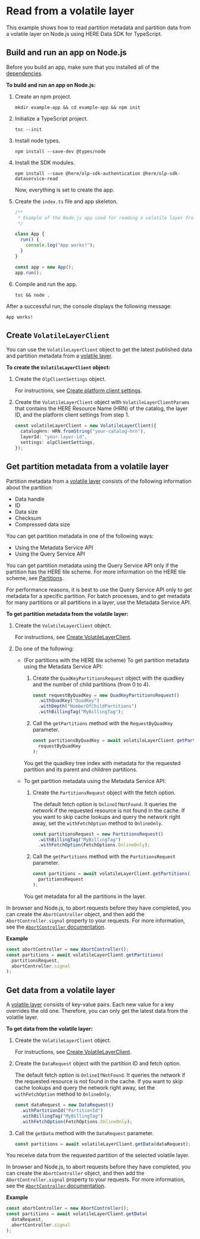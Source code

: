 # Read from a volatile layer

This example shows how to read partition metadata and partition data from a volatile layer on Node.js using HERE Data SDK for TypeScript.

## Build and run an app on Node.js
 
Before you build an app, make sure that you installed all of the <a href="https://github.com/heremaps/here-data-sdk-typescript#dependencies" target="_blank">dependencies</a>.

**To build and run an app on Node.js:**

1. Create an npm project.

   ```shell
   mkdir example-app && cd example-app && npm init
   ```

2. Initialize a TypeScript project.

   ```shell
   tsc --init
   ```

3. Install node types.

   ```shell
   npm install --save-dev @types/node
   ```

4. Install the SDK modules.

   ```shell
   npm install --save @here/olp-sdk-authentication @here/olp-sdk-dataservice-read
   ```

   Now, everything is set to create the app.

5. Create the `index.ts` file and app skeleton.

   ```typescript
   /**
    * Example of the Node.js app used for reading a volatile layer from the datastore.
    */

   class App {
     run() {
       console.log("App works!");
     }
   }

   const app = new App();
   app.run();
   ```

6. Compile and run the app.

   ```shell
   tsc && node .
   ```

After a successful run, the console displays the following message:

```shell
App works!
```

## Create `VolatileLayerClient`

You can use the `VolatileLayerClient` object to get the latest published data and partition metadata from a [volatile layer](https://developer.here.com/documentation/data-user-guide/portal/layers/layers.html#volatile-layers).

**To create the `VolatileLayerClient` object:**

1. Create the `OlpClientSettings` object.

   For instructions, see <a href="https://github.com/heremaps/here-data-sdk-typescript/blob/master/docs/create-platform-client-settings.md" target="_blank">Create platform client settings</a>.

2. Create the `VolatileLayerClient` object with `VolatileLayerClientParams` that contains the HERE Resource Name (HRN) of the catalog, the layer ID, and the platform client settings from step 1.

   ```typescript
   const volatileLayerClient = new VolatileLayerClient({
     catalogHrn: HRN.fromString("your-catalog-hrn"),
     layerId: "your-layer-id",
     settings: olpClientSettings,
   });
   ```

## Get partition metadata from a volatile layer

Partition metadata from a [volatile layer](https://developer.here.com/documentation/data-user-guide/portal/layers/layers.html#volatile-layers) consists of the following information about the partition:

- Data handle
- ID
- Data size
- Checksum
- Compressed data size

You can get partition metadata in one of the following ways:

- Using the Metadata Service API
- Using the Query Service API

You can get partition metadata using the Query Service API only if the partition has the HERE tile scheme. For more information on the HERE tile scheme, see [Partitions](https://developer.here.com/documentation/data-user-guide/portal/layers/partitions.html).

For performance reasons, it is best to use the Query Service API only to get metadata for a specific partition. For batch processes, and to get metadata for many partitions or all partitions in a layer, use the Metadata Service API.

**To get partition metadata from the volatile layer:**

1. Create the `VolatileLayerClient` object.

   For instructions, see [Create VolatileLayerClient](#create-volatilelayerclient).

2. Do one of the following:

   - (For partitions with the HERE tile scheme) To get partition metadata using the Metadata Service API:

     1. Create the `QuadKeyPartitionsRequest` object with the quadkey and the number of child partitions (from 0 to 4).

        ```typescript
        const requestByQuadKey = new QuadKeyPartitionsRequest()
          .withQuadKey("QuadKey")
          .withDepth("NumberOfChildPartitions")
          .withBillingTag("MyBillingTag");
        ```

     2. Call the `getPartitions` method with the `RequestByQuadKey` parameter.

        ```typescript
        const partitionsByQuadKey = await volatileLayerClient.getPartitions(
          requestByQuadKey
        );
        ```

     You get the quadkey tree index with metadata for the requested partition and its parent and children partitions.

   - To get partition metadata using the Metadata Service API:

     1. Create the `PartitionsRequest` object with the fetch option.

        The default fetch option is `OnlineIfNotFound`. It queries the network if the requested resource is not found in the cache. If you want to skip cache lookups and query the network right away, set the `withFetchOption` method to `OnlineOnly`.

        ```typescript
        const partitionsRequest = new PartitionsRequest()
          .withBillingTag("MyBillingTag")
          .withFetchOption(FetchOptions.OnlineOnly);
        ```

     2. Call the `getPartitions` method with the `PartitionsRequest` parameter.

        ```typescript
        const partitions = await volatileLayerClient.getPartitions(
          partitionsRequest
        );
        ```

     You get metadata for all the partitions in the layer.

In browser and Node.js, to abort requests before they have completed, you can create the `AbortController` object, and then add the `AbortController.signal` property to your requests. For more information, see the [`AbortController` documentation](https://developer.mozilla.org/en-US/docs/Web/API/AbortController).

**Example**

```typescript
const abortController = new AbortController();
const partitions = await volatileLayerClient.getPartitions(
  partitionsRequest,
  abortController.signal
);
```

## Get data from a volatile layer

A [volatile layer](https://developer.here.com/documentation/data-user-guide/portal/layers/layers.html#volatile-layers) consists of key-value pairs. Each new value for a key overrides the old one. Therefore, you can only get the latest data from the volatile layer.

**To get data from the volatile layer:**

1. Create the `VolatileLayerClient` object.

   For instructions, see [Create VolatileLayerClient](#create-volatilelayerclient).

2. Create the `DataRequest` object with the partition ID and fetch option.

   The default fetch option is `OnlineIfNotFound`. It queries the network if the requested resource is not found in the cache. If you want to skip cache lookups and query the network right away, set the `withFetchOption` method to `OnlineOnly`.

   ```typescript
   const dataRequest = new DataRequest()
     .withPartitionId("PartitionId")
     .withBillingTag("MyBillingTag")
     .withFetchOption(FetchOptions.OnlineOnly);
   ```

3. Call the `getData` method with the `DataRequest` parameter.

   ```typescript
   const partitions = await volatileLayerClient.getData(dataRequest);
   ```

You receive data from the requested partition of the selected volatile layer.

In browser and Node.js, to abort requests before they have completed, you can create the `AbortController` object, and then add the `AbortController.signal` property to your requests. For more information, see the [`AbortController` documentation](https://developer.mozilla.org/en-US/docs/Web/API/AbortController).

**Example**

```typescript
const abortController = new AbortController();
const partitions = await volatileLayerClient.getData(
  dataRequest,
  abortController.signal
);
```
